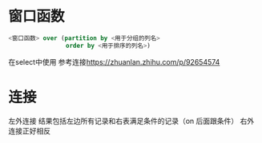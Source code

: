 
# 窗口函数

```sql
<窗口函数> over (partition by <用于分组的列名>
                order by <用于排序的列名>)
```

在select中使用
参考连接<https://zhuanlan.zhihu.com/p/92654574>

# 连接

左外连接 结果包括左边所有记录和右表满足条件的记录（on 后面跟条件）
右外连接正好相反

